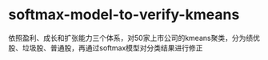 # softmax-model-to-verify-kmeans
依照盈利、成长和扩张能力三个体系，对50家上市公司的kmeans聚类，分为绩优股、垃圾股、普通股，再通过softmax模型对分类结果进行修正
